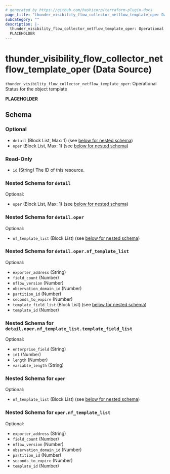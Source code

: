 ```yaml
---
# generated by https://github.com/hashicorp/terraform-plugin-docs
page_title: "thunder_visibility_flow_collector_netflow_template_oper Data Source - terraform-provider-thunder"
subcategory: ""
description: |-
  thunder_visibility_flow_collector_netflow_template_oper: Operational Status for the object template
  PLACEHOLDER
---
```


# thunder_visibility_flow_collector_netflow_template_oper (Data Source)

`thunder_visibility_flow_collector_netflow_template_oper`: Operational Status for the object template

__PLACEHOLDER__



<!-- schema generated by tfplugindocs -->
## Schema

### Optional

- `detail` (Block List, Max: 1) (see [below for nested schema](#nestedblock--detail))
- `oper` (Block List, Max: 1) (see [below for nested schema](#nestedblock--oper))

### Read-Only

- `id` (String) The ID of this resource.

<a id="nestedblock--detail"></a>
### Nested Schema for `detail`

Optional:

- `oper` (Block List, Max: 1) (see [below for nested schema](#nestedblock--detail--oper))

<a id="nestedblock--detail--oper"></a>
### Nested Schema for `detail.oper`

Optional:

- `nf_template_list` (Block List) (see [below for nested schema](#nestedblock--detail--oper--nf_template_list))

<a id="nestedblock--detail--oper--nf_template_list"></a>
### Nested Schema for `detail.oper.nf_template_list`

Optional:

- `exporter_address` (String)
- `field_count` (Number)
- `nflow_version` (Number)
- `observation_domain_id` (Number)
- `partition_id` (Number)
- `seconds_to_expire` (Number)
- `template_field_list` (Block List) (see [below for nested schema](#nestedblock--detail--oper--nf_template_list--template_field_list))
- `template_id` (Number)

<a id="nestedblock--detail--oper--nf_template_list--template_field_list"></a>
### Nested Schema for `detail.oper.nf_template_list.template_field_list`

Optional:

- `enterprise_field` (String)
- `id1` (Number)
- `length` (Number)
- `variable_length` (String)





<a id="nestedblock--oper"></a>
### Nested Schema for `oper`

Optional:

- `nf_template_list` (Block List) (see [below for nested schema](#nestedblock--oper--nf_template_list))

<a id="nestedblock--oper--nf_template_list"></a>
### Nested Schema for `oper.nf_template_list`

Optional:

- `exporter_address` (String)
- `field_count` (Number)
- `nflow_version` (Number)
- `observation_domain_id` (Number)
- `partition_id` (Number)
- `seconds_to_expire` (Number)
- `template_id` (Number)


